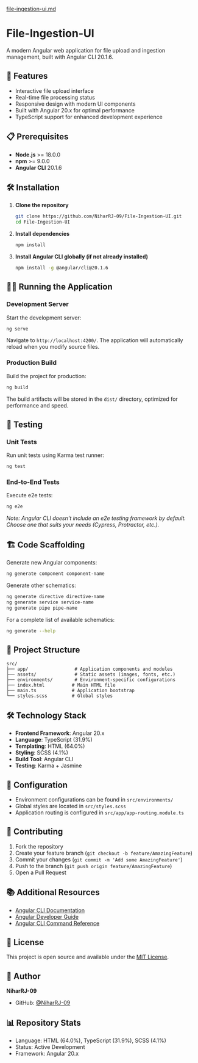 [file-ingestion-ui.md](https://github.com/user-attachments/files/21996555/file-ingestion-ui.md)
# File-Ingestion-UI

A modern Angular web application for file upload and ingestion management, built with Angular CLI 20.1.6.

## 🚀 Features

- Interactive file upload interface
- Real-time file processing status
- Responsive design with modern UI components
- Built with Angular 20.x for optimal performance
- TypeScript support for enhanced development experience

## 📋 Prerequisites

- **Node.js** >= 18.0.0
- **npm** >= 9.0.0
- **Angular CLI** 20.1.6

## 🛠️ Installation

1. **Clone the repository**
   ```bash
   git clone https://github.com/NiharRJ-09/File-Ingestion-UI.git
   cd File-Ingestion-UI
   ```

2. **Install dependencies**
   ```bash
   npm install
   ```

3. **Install Angular CLI globally (if not already installed)**
   ```bash
   npm install -g @angular/cli@20.1.6
   ```

## 🏃‍♂️ Running the Application

### Development Server
Start the development server:
```bash
ng serve
```
Navigate to `http://localhost:4200/`. The application will automatically reload when you modify source files.

### Production Build
Build the project for production:
```bash
ng build
```
The build artifacts will be stored in the `dist/` directory, optimized for performance and speed.

## 🧪 Testing

### Unit Tests
Run unit tests using Karma test runner:
```bash
ng test
```

### End-to-End Tests
Execute e2e tests:
```bash
ng e2e
```
*Note: Angular CLI doesn't include an e2e testing framework by default. Choose one that suits your needs (Cypress, Protractor, etc.).*

## 🏗️ Code Scaffolding

Generate new Angular components:
```bash
ng generate component component-name
```

Generate other schematics:
```bash
ng generate directive directive-name
ng generate service service-name
ng generate pipe pipe-name
```

For a complete list of available schematics:
```bash
ng generate --help
```

## 📁 Project Structure

```
src/
├── app/                 # Application components and modules
├── assets/              # Static assets (images, fonts, etc.)
├── environments/        # Environment-specific configurations
├── index.html          # Main HTML file
├── main.ts             # Application bootstrap
└── styles.scss         # Global styles
```

## 🛠️ Technology Stack

- **Frontend Framework**: Angular 20.x
- **Language**: TypeScript (31.9%)
- **Templating**: HTML (64.0%)
- **Styling**: SCSS (4.1%)
- **Build Tool**: Angular CLI
- **Testing**: Karma + Jasmine

## 🔧 Configuration

- Environment configurations can be found in `src/environments/`
- Global styles are located in `src/styles.scss`
- Application routing is configured in `src/app/app-routing.module.ts`

## 🤝 Contributing

1. Fork the repository
2. Create your feature branch (`git checkout -b feature/AmazingFeature`)
3. Commit your changes (`git commit -m 'Add some AmazingFeature'`)
4. Push to the branch (`git push origin feature/AmazingFeature`)
5. Open a Pull Request

## 📚 Additional Resources

- [Angular CLI Documentation](https://angular.io/cli)
- [Angular Developer Guide](https://angular.io/guide/developer-guide-overview)
- [Angular CLI Command Reference](https://angular.io/cli/generate)

## 📄 License

This project is open source and available under the [MIT License](LICENSE).

## 👤 Author

**NiharRJ-09**
- GitHub: [@NiharRJ-09](https://github.com/NiharRJ-09)

## 📊 Repository Stats

- Language: HTML (64.0%), TypeScript (31.9%), SCSS (4.1%)
- Status: Active Development
- Framework: Angular 20.x
